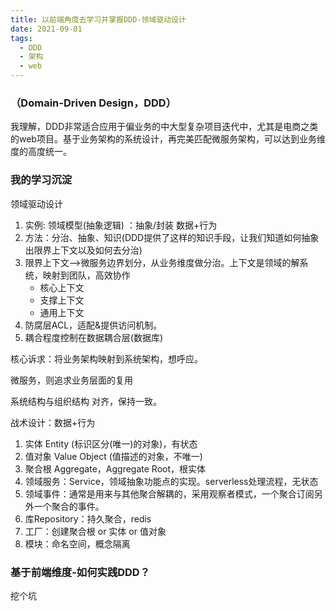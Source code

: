 ```yaml
---
title: 以前端角度去学习并掌握DDD-领域驱动设计
date: 2021-09-01
tags:
  - DDD
  - 架构
  - web
---
```

### （Domain-Driven Design，DDD）
我理解，DDD非常适合应用于偏业务的中大型复杂项目迭代中，尤其是电商之类的web项目。基于业务架构的系统设计，再完美匹配微服务架构，可以达到业务维度的高度统一。

### 我的学习沉淀
领域驱动设计
1. 实例:  领域模型(抽象逻辑) ：抽象/封装 数据+行为
2. 方法：分治、抽象、知识(DDD提供了这样的知识手段，让我们知道如何抽象出限界上下文以及如何去分治)
3. 限界上下文—>微服务边界划分，从业务维度做分治。上下文是领域的解系统，映射到团队，高效协作
    * 核心上下文
    * 支撑上下文
    * 通用上下文
4. 防腐层ACL，适配&提供访问机制。
5. 耦合程度控制在数据耦合层(数据库)

核心诉求：将业务架构映射到系统架构，想呼应。

微服务，则追求业务层面的复用

系统结构与组织结构 对齐，保持一致。

战术设计：数据+行为
1. 实体 Entity (标识区分(唯一)的对象)，有状态
2. 值对象 Value Object (值描述的对象，不唯一)
3. 聚合根 Aggregate，Aggregate Root，根实体  
4. 领域服务：Service，领域抽象功能点的实现。serverless处理流程，无状态
5. 领域事件：通常是用来与其他聚合解耦的，采用观察者模式，一个聚合订阅另外一个聚合的事件。
6. 库Repository：持久聚合，redis
7. 工厂：创建聚合根 or 实体 or 值对象
8. 模块：命名空间，概念隔离

### 基于前端维度-如何实践DDD？
挖个坑